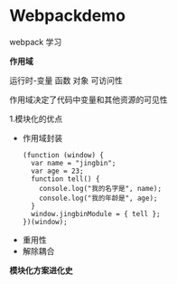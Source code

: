 # Webpackdemo

webpack 学习

**作用域**

运行时-变量 函数 对象 可访问性

作用域决定了代码中变量和其他资源的可见性

1.模块化的优点

- 作用域封装
  ```
  (function (window) {
    var name = "jingbin";
    var age = 23;
    function tell() {
      console.log("我的名字是", name);
      console.log("我的年龄是", age);
    }
    window.jingbinModule = { tell };
  })(window);
  ```
- 重用性
- 解除耦合

**模块化方案进化史**
